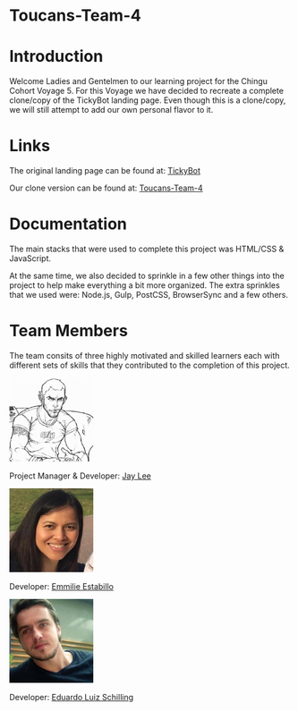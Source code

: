 # Toucans-Team-4

# Introduction

Welcome Ladies and Gentelmen to our learning project for the Chingu Cohort Voyage 5. For this Voyage we have decided to recreate a complete clone/copy of the TickyBot landing page. Even though this is a clone/copy, we will still attempt to add our own personal flavor to it.

# Links

The original landing page can be found at: [TickyBot](https://tickybott.herokuapp.com/)

Our clone version can be found at: [Toucans-Team-4](https://github.com/chingu-voyage5/Toucans-Team-4)

# Documentation

The main stacks that were used to complete this project was HTML/CSS & JavaScript.

At the same time, we also decided to sprinkle in a few other things into the project to help make everything a bit more organized. The extra sprinkles that we used were: Node.js, Gulp, PostCSS, BrowserSync and a few others.

# Team Members

The team consits of three highly motivated and skilled learners each with different sets of skills that they contributed to the completion of this project. 

<p align="left">
  <img width="150" height="150" src="images/profile/dreampoetlee.jpg">
  
Project Manager &amp; Developer: [Jay Lee](https://github.com/dreampoetlee)
</p>

<p align="left">
  <img width="150" height="150" src="images/profile/emestabillo.jpg">
  
Developer: [Emmilie Estabillo](https://github.com/emestabillo)
</p>

<p align="left">
  <img width="150" height="150" src="images/profile/elschilling.jpg">
  
Developer: [Eduardo Luiz Schilling](https://github.com/elschilling)
</p>

